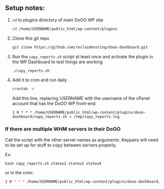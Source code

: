 ## Setup notes:

1. `cd` to plugins directory of main DoOO WP site
    ```bash
    cd /home/USERNAME/public_html/wp-content/plugins
    ```

2. Clone this git repo
    ```bash
    git clone https://github.com/reclaimhosting/dooo-dashboard.git
    ```

3. Run the `copy_reports.sh` script at least once and activate the plugin in the WP Dashboard to test things are working
   ```bash
   ./copy_reports.sh
   ```

4. Add it to cron and run daily
    ```bash
    crontab -e
    ```

    Add this line, replacing USERNAME with the username of the cPanel account that has the DoOO WP front-end

    ```
    1 0 * * * /home/USERNAME/public_html/wp-content/plugins/dooo-dashboard/copy_reports.sh > /tmp/copy_reports.log
    ```

### If there are multiple WHM servers in their DoOO
Call the script with the other server names as arguments. Keypairs will need to be set up for stuff to copy between servers properly.

Ex:
```bash
bash copy_reports.sh stateu2 stateu3 stateu4
```

or in the cron:
```bash
1 0 * * * /home/USERNAME/public_html/wp-content/plugins/dooo-dashboard/copy_reports.sh stateu2 stateu3 stateu4 > /tmp/copy_reports.log
```